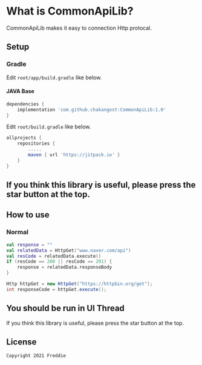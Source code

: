 # What is CommonApiLib?
CommonApiLib makes it easy to connection Http protocal.

## Setup


### Gradle

Edit `root/app/build.gradle` like below.

#### JAVA Base
```gradle
dependencies {
    implementation 'com.github.chakangost:CommonApiLib:1.0'
}
```

Edit `root/build.gradle` like below.

```gradle
allprojects {
    repositories {
        .....
        maven { url 'https://jitpack.io' }
    }
}
```

## If you think this library is useful, please press the star button at the top.

## How to use
### Normal

``` Kotlin
val response = ""
val relatedData = HttpGet("www.naver.com/api")
val resCode = relatedData.execute()
if (resCode == 200 || resCode == 201) {
    response = relatedData.responseBody
} 
```

``` JAVA
Http httpGet = new HttpGet("https://httpbin.org/get");
int responseCode = httpGet.execute();
```

## You should be run in UI Thread 

If you think this library is useful, please press the star button at the top.


## License 
 ```code
Copyright 2021 Freddie
```
